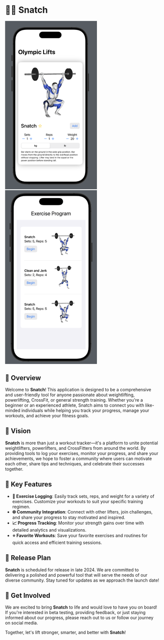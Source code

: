 # 🏋️‍♂️ **Snatch**

<img src="https://github.com/perceval9/Snatch/blob/main/Snatch_Workout.png" alt="Snatch Workout" width="300"/>
<img src="https://github.com/perceval9/Snatch/blob/main/Workout_Page.png" alt="Workout Page" width="300"/>

## 🎯 **Overview**

Welcome to **Snatch**! This application is designed to be a comprehensive and user-friendly tool for anyone passionate about weightlifting, powerlifting, CrossFit, or general strength training. Whether you're a beginner or an experienced athlete, Snatch aims to connect you with like-minded individuals while helping you track your progress, manage your workouts, and achieve your fitness goals.

## 🌟 **Vision**

**Snatch** is more than just a workout tracker—it's a platform to unite potential weightlifters, powerlifters, and CrossFitters from around the world. By providing tools to log your exercises, monitor your progress, and share your achievements, we hope to foster a community where users can motivate each other, share tips and techniques, and celebrate their successes together.

## 🔑 **Key Features**

- **💪 Exercise Logging**: Easily track sets, reps, and weight for a variety of exercises. Customize your workouts to suit your specific training regimen.
- **🌐 Community Integration**: Connect with other lifters, join challenges, and share your progress to stay motivated and inspired.
- **📈 Progress Tracking**: Monitor your strength gains over time with detailed analytics and visualizations.
- **⭐ Favorite Workouts**: Save your favorite exercises and routines for quick access and efficient training sessions.

## 🚀 **Release Plan**

**Snatch** is scheduled for release in late 2024. We are committed to delivering a polished and powerful tool that will serve the needs of our diverse community. Stay tuned for updates as we approach the launch date!

## 🤝 **Get Involved**

We are excited to bring **Snatch** to life and would love to have you on board! If you're interested in beta testing, providing feedback, or just staying informed about our progress, please reach out to us or follow our journey on social media.

Together, let's lift stronger, smarter, and better with **Snatch**!

